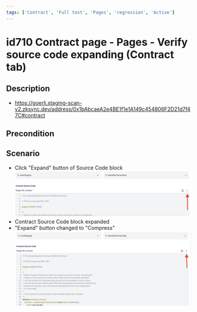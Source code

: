 ```yaml
---
tags: ['Contract', 'Full test', 'Pages', 'regression', 'Active']
---
```


# id710 Contract page - Pages - Verify source code expanding  (Contract tab)

## Description
  - https://goerli.staging-scan-v2.zksync.dev/address/0x1bAbcaeA2e4BE1f1e1A149c454806F2D21d7f47C#contract

## Precondition


## Scenario
- Click "Expand" button of Source Code block
  ![Screenshot](../../../../static/img/Pages/Contracts/id710_1.png)
- Contract Source Code block expanded
- "Expand" button changed to "Compress"
  ![Screenshot](../../../../static/img/Pages/Contracts/id710_2.png)